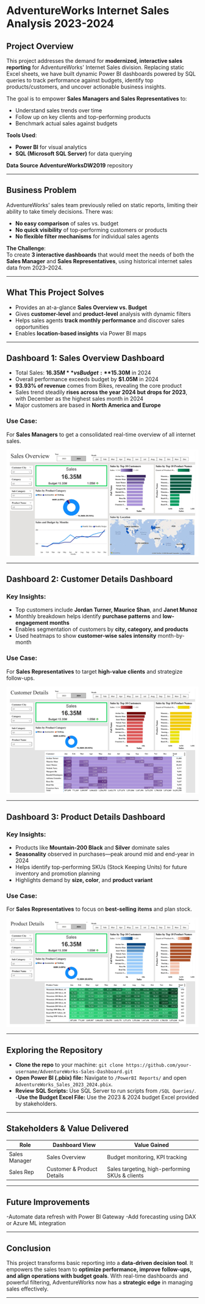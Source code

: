 # AdventureWorks Internet Sales Analysis 2023-2024

##  Project Overview

This project addresses the demand for **modernized, interactive sales reporting** for AdventureWorks' Internet Sales division. Replacing static Excel sheets, we have built dynamic Power BI dashboards 
powered by SQL queries to track performance against budgets, identify top products/customers, and uncover actionable business insights.

The goal is to empower **Sales Managers and Sales Representatives** to:
- Understand sales trends over time
- Follow up on key clients and top-performing products
- Benchmark actual sales against budgets

**Tools Used**:  
- **Power BI** for visual analytics  
- **SQL (Microsoft SQL Server)** for data querying  

**Data Source**
**AdventureWorksDW2019** repository

---

##  Business Problem

AdventureWorks’ sales team previously relied on static reports, limiting their ability to take timely decisions. There was:
- **No easy comparison** of sales vs. budget
- **No quick visibility** of top-performing customers or products
- **No flexible filter mechanisms** for individual sales agents

**The Challenge**:  
To create **3 interactive dashboards** that would meet the needs of both the **Sales Manager** and **Sales Representatives**, using historical internet sales data from 2023–2024.

___


##  What This Project Solves

- Provides an at-a-glance **Sales Overview vs. Budget**
- Gives **customer-level** and **product-level** analysis with dynamic filters
- Helps sales agents **track monthly performance** and discover sales opportunities
- Enables **location-based insights** via Power BI maps

___

##  Dashboard 1: **Sales Overview Dashboard**

- Total Sales: **$16.35M** vs Budget: **$15.30M**  in 2024
- Overall performance exceeds budget by **$1.05M** in 2024
- **93.93% of revenue** comes from Bikes, revealing the core product
- Sales trend steadily **rises across the year 2024 but drops for 2023**, with December as the highest sales month in 2024
- Major customers are based in **North America and Europe**

###  Use Case:
For **Sales Managers** to get a consolidated real-time overview of all internet sales.

![Sales Overview](./Dashboards/Sales_Overview_image.jpg)

___

##  Dashboard 2: **Customer Details Dashboard**

###  Key Insights:

- Top customers include **Jordan Turner, Maurice Shan**, and **Janet Munoz**
- Monthly breakdown helps identify **purchase patterns** and **low-engagement months**
- Enables segmentation of customers by **city, category, and products**
- Used heatmaps to show **customer-wise sales intensity** month-by-month

###  Use Case:
For **Sales Representatives** to target **high-value clients** and strategize follow-ups.

![Customer Details](./Dashboards/Customer_Details_image.jpg)

___

##  Dashboard 3: **Product Details Dashboard**

###  Key Insights:

- Products like **Mountain-200 Black** and **Silver** dominate sales
- **Seasonality** observed in purchases—peak around mid and end-year in 2024
- Helps identify top-performing SKUs (Stock Keeping Units) for future inventory and promotion planning
- Highlights demand by **size, color**, and **product variant**

###  Use Case:
For **Sales Representatives** to focus on **best-selling items** and plan stock.

![Product Details](./Dashboards/Product_Details_image.jpg)

___

## Exploring the Repository

- **Clone the repo** to your machine:
 `git clone https://github.com/your-username/AdventureWorks-Sales-Dashboard.git`
- **Open Power BI (.pbix) file:**
  Navigate to `/PowerBI Reports/` and open `AdventureWorks_Sales_2023_2024.pbix`.
- **Review SQL Scripts:**
  Use SQL Server to run scripts from `/SQL Queries/`.
-**Use the Budget Excel File:**
  Use the 2023 & 2024 budget Excel provided by stakeholders.

___

## Stakeholders & Value Delivered

| Role          | Dashboard View             | Value Gained                                    |
| ------------- | -------------------------- | ----------------------------------------------- |
| Sales Manager | Sales Overview             | Budget monitoring, KPI tracking                 |
| Sales Rep     | Customer & Product Details | Sales targeting, high-performing SKUs & clients |


___

## Future Improvements

-Automate data refresh with Power BI Gateway
-Add forecasting using DAX or Azure ML integration

___

## Conclusion

This project transforms basic reporting into a **data-driven decision tool**. It empowers the sales team to **optimize performance, improve follow-ups, and align operations with budget goals**. With real-time dashboards and powerful filtering, AdventureWorks now has a **strategic edge** in managing sales effectively.

___
